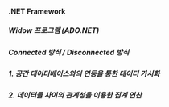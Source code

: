 #### .NET Framework 

##### Widow 프로그램 (ADO.NET)
##### Connected 방식 / Disconnected 방식
##### 1. 공간 데이터베이스와의 연동을 통한 데이터 가시화
##### 2. 데이터들 사이의 관계성을 이용한 집계 연산
